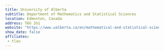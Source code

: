 ```yaml
---
title: University of Alberta
subtitle: Department of Mathematics and Statistical Sciences
location: Edmonton, Canada
address: T6G 2G1
website: "https://www.ualberta.ca/en/mathematical-and-statistical-sciences/index.html"
show_date: false
affiliates:
 - tlau
---
```

